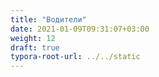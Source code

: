 ```yaml
---
title: "Водители"
date: 2021-01-09T09:31:07+03:00
weight: 12
draft: true
typora-root-url: ../../static
---
```


